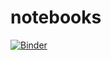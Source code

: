 # notebooks

[![Binder](https://mybinder.org/badge_logo.svg)](https://mybinder.org/v2/gh/sk-sahu/notebooks/master)
